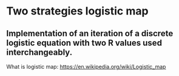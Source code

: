 # Two strategies logistic map

## Implementation of an iteration of a discrete logistic equation with two R values used interchangeably.

What is logistic map: https://en.wikipedia.org/wiki/Logistic_map



